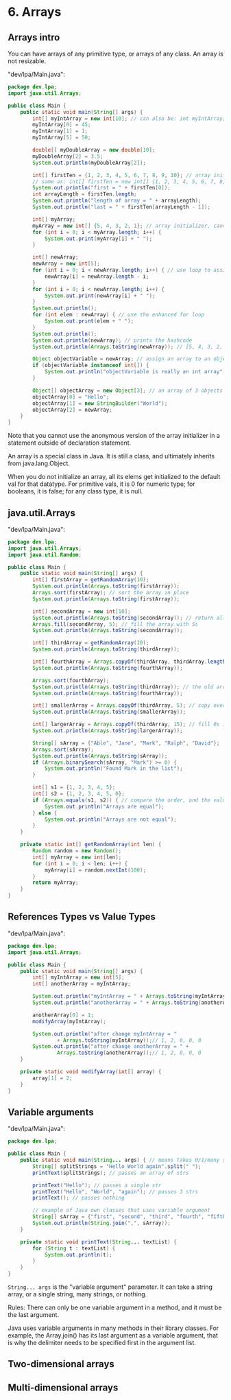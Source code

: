 # 6. Arrays
## Arrays intro
You can have arrays of any primitive type, or arrays of any class. An array is not resizable. 

"dev/lpa/Main.java":
```java
package dev.lpa;
import java.util.Arrays;

public class Main {
    public static void main(String[] args) {
        int[] myIntArray = new int[10]; // can also be: int myIntArray[] = ...
        myIntArray[0] = 45;
        myIntArray[1] = 1;
        myIntArray[5] = 50;

        double[] myDoubleArray = new double[10];
        myDoubleArray[2] = 3.5;
        System.out.println(myDoubleArray[2]);

        int[] firstTen = {1, 2, 3, 4, 5, 6, 7, 8, 9, 10}; // array initializer.
        // same as: int[] firstTen = new int[] {1, 2, 3, 4, 5, 6, 7, 8, 9, 10}; "
        System.out.println("first = " + firstTen[0]);
        int arrayLength = firstTen.length;
        System.out.println("length of array = " + arrayLength);
        System.out.println("last = " + firstTen[arrayLength - 1]);

        int[] myArray;
        myArray = new int[] {5, 4, 3, 2, 1}; // array initializer, cannot omit "int[]" here
        for (int i = 0; i < myArray.length; i++) {
            System.out.print(myArray[i] + " ");
        }

        int[] newArray;
        newArray = new int[5];
        for (int i = 0; i < newArray.length; i++) { // use loop to assign vals
            newArray[i] = newArray.length - i;
        }
        for (int i = 0; i < newArray.length; i++) {
            System.out.print(newArray[i] + " ");
        }
        System.out.println();
        for (int elem : newArray) { // use the enhanced for loop
            System.out.print(elem + " ");
        }
        System.out.println();
        System.out.println(newArray); // prints the hashcode
        System.out.println(Arrays.toString(newArray)); // [5, 4, 3, 2, 1]

        Object objectVariable = newArray; // assign an array to an object variable
        if (objectVariable instanceof int[]) {
            System.out.println("objectVariable is really an int array");
        }

        Object[] objectArray = new Object[3]; // an array of 3 objects
        objectArray[0] = "Hello";
        objectArray[1] = new StringBuilder("World");
        objectArray[2] = newArray;
    }
}

```

Note that you cannot use the anonymous version of the array initializer in a statement outside of declaration statement. 

An array is a special class in Java. It is still a class, and ultimately inherits from java.lang.Object. 

When you do not initialize an array, all its elems get initialized to the default val for that datatype. For primitive vals, it is 0 for numeric type; for booleans, it is false; for any class type, it is null. 

## java.util.Arrays
"dev/lpa/Main.java":
```java
package dev.lpa;
import java.util.Arrays;
import java.util.Random;

public class Main {
    public static void main(String[] args) {
        int[] firstArray = getRandomArray(10);
        System.out.println(Arrays.toString(firstArray));
        Arrays.sort(firstArray); // sort the array in place
        System.out.println(Arrays.toString(firstArray));

        int[] secondArray = new int[10];
        System.out.println(Arrays.toString(secondArray)); // return all 0s
        Arrays.fill(secondArray, 5); // fill the array with 5s
        System.out.println(Arrays.toString(secondArray));

        int[] thirdArray = getRandomArray(10);
        System.out.println(Arrays.toString(thirdArray));

        int[] fourthArray = Arrays.copyOf(thirdArray, thirdArray.length); // this creates a new array, and copy the values over to it.
        System.out.println(Arrays.toString(fourthArray));

        Arrays.sort(fourthArray);
        System.out.println(Arrays.toString(thirdArray)); // the old array is not affected by sorting
        System.out.println(Arrays.toString(fourthArray));

        int[] smallerArray = Arrays.copyOf(thirdArray, 5); // copy over the 1st 5 elems
        System.out.println(Arrays.toString(smallerArray));

        int[] largerArray = Arrays.copyOf(thirdArray, 15); // fill 0s if 15 exceed original array length
        System.out.println(Arrays.toString(largerArray));

        String[] sArray = {"Able", "Jane", "Mark", "Ralph", "David"};
        Arrays.sort(sArray);
        System.out.println(Arrays.toString(sArray));
        if (Arrays.binarySearch(sArray, "Mark") >= 0) {
            System.out.println("Found Mark in the list");
        }

        int[] s1 = {1, 2, 3, 4, 5};
        int[] s2 = {1, 2, 3, 4, 5, 0};
        if (Arrays.equals(s1, s2)) { // compare the order, and the values
            System.out.println("Arrays are equal");
        } else {
            System.out.println("Arrays are not equal");
        }
    }

    private static int[] getRandomArray(int len) {
        Random random = new Random();
        int[] myArray = new int[len];
        for (int i = 0; i < len; i++) {
            myArray[i] = random.nextInt(100);
        }
        return myArray;
    }
}
```

## References Types vs Value Types
"dev/lpa/Main.java":
```java
package dev.lpa;
import java.util.Arrays;

public class Main {
    public static void main(String[] args) {
        int[] myIntArray = new int[5];
        int[] anotherArray = myIntArray;

        System.out.println("myIntArray = " + Arrays.toString(myIntArray));
        System.out.println("anotherArray = " + Arrays.toString(anotherArray));

        anotherArray[0] = 1;
        modifyArray(myIntArray);

        System.out.println("after change myIntArray = "
                + Arrays.toString(myIntArray));// 1, 2, 0, 0, 0
        System.out.println("after change anotherArray = " +
                Arrays.toString(anotherArray));// 1, 2, 0, 0, 0
    }

    private static void modifyArray(int[] array) {
        array[1] = 2;
    }
}
```

## Variable arguments
"dev/lpa/Main.java": 
```java
package dev.lpa;

public class Main {
    public static void main(String... args) { // means takes 0/1/many strings
        String[] splitStrings = "Hello World again".split(" ");
        printText(splitStrings); // passes an array of strs

        printText("Hello"); // passes a single str
        printText("Hello", "World", "again"); // passes 3 strs
        printText(); // passes nothing

        // example of Java own classes that uses variable argument
        String[] sArray = {"first", "second", "third", "fourth", "fifth"};
        System.out.println(String.join(",", sArray));
    }

    private static void printText(String... textList) {
        for (String t : textList) {
            System.out.println(t);
        }
    }
}
```
`String... args` is the "variable argument" parameter. It can take a string array, or a single string, many strings, or nothing. 

Rules: There can only be one variable argument in a method, and it must be the last argument. 

Java uses variable arguments in many methods in their library classes. For example, the Array.join() has its last argument as a variable argument, that is why the delimiter needs to be specified first in the argument list. 


## Two-dimensional arrays





## Multi-dimensional arrays












